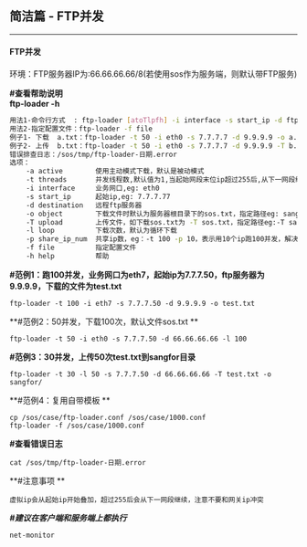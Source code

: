 ## 简洁篇 - FTP并发

---

#### FTP并发

环境：FTP服务器IP为:66.66.66.66/8\(若使用sos作为服务端，则默认带FTP服务\)

**\#查看帮助说明  
  ftp-loader -h**

```bash
用法1-命令行方式  : ftp-loader [atoTlpfh] -i interface -s start_ip -d ftp-server
用法2-指定配置文件：ftp-loader -f file
例子1- 下载  a.txt：ftp-loader -t 50 -i eth0 -s 7.7.7.7 -d 9.9.9.9 -o a.txt
例子2- 上传  b.txt：ftp-loader -t 50 -i eth0 -s 7.7.7.7 -d 9.9.9.9 -T b.txt
错误排查日志：/sos/tmp/ftp-loader-日期.error
选项：    
    -a active        使用主动模式下载，默认是被动模式
    -t threads       并发线程数,默认值为1,当起始网段末位ip超过255后,从下一网段继续叠加,注意不要网关ip冲突
    -i interface     业务网口,eg: eth0
    -s start_ip      起始ip,eg: 7.7.7.77
    -d destination   远程ftp服务器
    -o object        下载文件时默认为服务器根目录下的sos.txt，指定路径eg: sangfor/sos.txt；上传时默认是服务器根目录，指定路径eg:-o sangfor or -o sangfor/
    -T upload        上传文件，如下载sos.txt为 -T sos.txt，指定路径eg:-T sangfor/sos.txt
    -l loop          下载次数，默认为循环下载
    -p share_ip_num  共享ip数，eg：-t 100 -p 10，表示用10个ip跑100并发，解决ip资源不足
    -f file          指定配置文件
    -h help          帮助
```

**\#范例1：跑100并发，业务网口为eth7，起始ip为7.7.7.50，ftp服务器为9.9.9.9，下载的文件为test.txt**

```
ftp-loader -t 100 -i eth7 -s 7.7.7.50 -d 9.9.9.9 -o test.txt
```

**\#范例2：50并发，下载100次，默认文件sos.txt  **

```
ftp-loader -t 50 -i eth0 -s 7.7.7.50 -d 66.66.66.66 -l 100
```

**\#范例3：30并发，上传50次test.txt到sangfor目录**

```
ftp-loader -t 30 -l 50 -s 7.7.7.50 -d 66.66.66.66 -T test.txt -o sangfor/
```

**\#范例4：复用自带模板  **

```
cp /sos/case/ftp-loader.conf /sos/case/1000.conf
ftp-loader -f /sos/case/1000.conf
```

**\#查看错误日志**

```
cat /sos/tmp/ftp-loader-日期.error
```

**\#注意事项  **

```
虚拟ip会从起始ip开始叠加，超过255后会从下一网段继续，注意不要和网关ip冲突
```

_**\#建议在客户端和服务端上都执行**_

```
net-monitor
```



